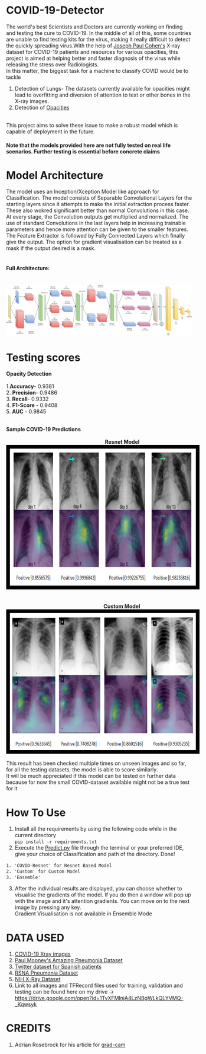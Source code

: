 # COVID-19-Detector
The world's best Scientists and Doctors are currently working on finding and testing the cure to COVID-19. In the middle of all of this, some countries are unable to find testing kits for the virus, making it really difficult to detect the quickly spreading virus.With the help of <a href=https://github.com/ieee8023>Joseph Paul Cohen's</a> X-ray dataset for COVID-19 patients and resources for various opacities, this project is aimed at helping better and faster diagnosis of the virus while releasing the stress over Radiologists.<br>
In this matter, the biggest task for a machine to classify COVID would be to tackle
1. Detection of Lungs- The datasets currently available for opacities might lead to overfitting and diversion of attention to text or other bones in the X-ray images.<br>
2. Detection of <a href=https://www.kaggle.com/zahaviguy/what-are-lung-opacities>Opacities</a>
<br>
This project aims to solve these issue to make a robust model which is capable of deployment in the future.
<br>
<h4>Note that the models provided here are not fully tested on real life scenarios. Further testing is essential before concrete claims</h4>


# Model Architecture
The model uses an Inception/Xception Model like approach for Classification. The model consists of Separable Convolutional Layers for the starting layers since it attempts to make the initial extraction process faster. These also wokred significant better than normal Convolutions in this case. At every stage, the Convolution outputs get multiplied and normalized. The use of standard Convolutions in the last layers help in increasing trainable parameters and hence more attention can be given to the smaller features. The Feature Extractor is followed by Fully Connected Layers which finally give the output. The option for gradient visualisation can be treated as a mask if the output desired is a mask.<br><br>
   
<h4>Full Architecture:</h4> <br>
<img src=https://github.com/DarshanDeshpande/COVID-19-Detector/blob/master/images/Model.png class="center">


# Testing scores
<b>Opacity Detection</b><br><br>
   1.<b>Accuracy</b>- 0.9381 <br>
   2. <b>Precision</b>- 0.9486 <br>
   3. <b>Recall</b>-  0.9332 <br>
   4. <b>F1-Score</b> - 0.9408 <br>
   5. <b>AUC</b> - 0.9845 <br><br>

<b>  Sample COVID-19 Predictions</b><br>
<br>&nbsp;&nbsp;&nbsp;&nbsp;&nbsp;&nbsp;&nbsp;&nbsp;&nbsp;&nbsp;&nbsp;&nbsp;&nbsp;&nbsp;&nbsp;&nbsp;&nbsp;&nbsp;&nbsp;&nbsp;&nbsp;&nbsp;&nbsp;&nbsp;&nbsp;&nbsp;&nbsp;&nbsp;&nbsp;&nbsp;&nbsp;&nbsp;&nbsp;&nbsp;&nbsp;&nbsp;&nbsp;&nbsp;&nbsp;&nbsp;&nbsp;&nbsp;&nbsp;&nbsp;&nbsp;&nbsp;&nbsp;&nbsp;&nbsp;&nbsp;&nbsp;&nbsp;&nbsp;&nbsp;&nbsp;&nbsp;&nbsp;&nbsp;&nbsp;&nbsp;&nbsp;&nbsp;&nbsp;&nbsp;&nbsp;&nbsp;&nbsp;&nbsp;<b>Resnet Model</b>
&nbsp; &nbsp; &nbsp; &nbsp; <img style="border:10px solid black;" src=https://github.com/DarshanDeshpande/COVID-19-Detector/blob/master/images/PredictionVisualisation.png width=700 height=370 class="center">
<br><br>
<br>&nbsp;&nbsp;&nbsp;&nbsp;&nbsp;&nbsp;&nbsp;&nbsp;&nbsp;&nbsp;&nbsp;&nbsp;&nbsp;&nbsp;&nbsp;&nbsp;&nbsp;&nbsp;&nbsp;&nbsp;&nbsp;&nbsp;&nbsp;&nbsp;&nbsp;&nbsp;&nbsp;&nbsp;&nbsp;&nbsp;&nbsp;&nbsp;&nbsp;&nbsp;&nbsp;&nbsp;&nbsp;&nbsp;&nbsp;&nbsp;&nbsp;&nbsp;&nbsp;&nbsp;&nbsp;&nbsp;&nbsp;&nbsp;&nbsp;&nbsp;&nbsp;&nbsp;&nbsp;&nbsp;&nbsp;&nbsp;&nbsp;&nbsp;&nbsp;&nbsp;&nbsp;&nbsp;&nbsp;&nbsp;&nbsp;&nbsp;&nbsp;<b>Custom Model</b>
&nbsp; &nbsp; &nbsp; &nbsp;<img style="border:10px solid black;" src=https://github.com/DarshanDeshpande/COVID-19-Detector/blob/master/images/GradientVisualisationCustomModel.png width=700 height=370 class="center">

This result has been checked multiple times on unseen images and so far, for all the testing datasets, the model is able to score similarly.<br>
It will be much appreciated if this model can be tested on further data because for now the small COVID-dataset available might not be a true test for it

# How To Use
1. Install all the requirements by using the following code while in the current directory<br>
```pip install -r requirements.txt```<br>
2. Execute the <a href=https://github.com/DarshanDeshpande/COVID-19-Detector/blob/master/OpacityDetector/Predict.py>Predict.py</a> file through the terminal or your preferred IDE, give your choice of Classification and path of the directory. Done!<br>
```
1. 'COVID-Resnet' for Resnet Based Model
2. 'Custom' for Custom Model 
3. 'Ensemble'
```
3. After the individual results are displayed, you can choose whether to visualise the gradients of the model. If you do then a window will pop up with the image and it's attention gradients. You can move on to the next image by pressing any key. 
<br>Gradient Visualisation is not available in Ensemble Mode



# DATA USED <br>
  1. <a href=https://github.com/ieee8023/covid-chestxray-dataset>COVID-19 Xray images</a>
  2. <a href=https://www.kaggle.com/paultimothymooney/chest-xray-pneumonia>Paul Mooney's Amazing Pneumonia Dataset</a>
  3. <a href=https://twitter.com/ChestImaging/status/1243928581983670272> Twitter dataset for Spanish patients</a>
  4. <a href=https://www.kaggle.com/c/rsna-pneumonia-detection-challenge/overview>RSNA Pneumonia Dataset</a>
  5. <a href=https://www.kaggle.com/nih-chest-xrays/data>NIH X-Ray Dataset</a>
  6. Link to all images and TFRecord files used for training, validation and testing can be found here on my drive -> https://drive.google.com/open?id=1TvXFMlnjA4LzNBgWLkQLYVMQ-_Kqwsyk
  
# CREDITS <br>
1. Adrian Rosebrock for his article for <a href= https://www.pyimagesearch.com/2020/03/09/grad-cam-visualize-class-activation-maps-with-keras-tensorflow-and-deep-learning/>grad-cam</a> 
